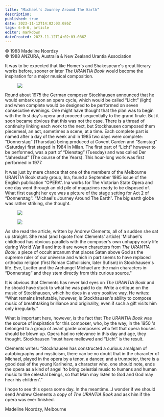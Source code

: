 ```yaml
---
title: "Michael's Journey Around The Earth"
description: 
published: true
date: 2023-11-12T14:02:03.086Z
tags: 6-0-6, article
editor: markdown
dateCreated: 2023-11-12T14:02:03.086Z
---
```


<p class="v-card v-sheet theme--light gray lighten-3 px-2 py-1">© 1988 Madeline Noordzy<br>© 1988 ANZURA, Australia & New Zealand Urantia Association</p>

It was to be expected that like Homer's and Shakespeare's great literary works before, sooner or later _The URANTIA Book_ would become the inspiration for a major musical composition.

<figure id="Figure_2" class="image urantiapedia" alt="Karlheinz">
<img src="/image/article/606/Karlheinz.jpg">
</figure>

Round about 1975 the German composer Stockhausen announced that he would embark upon an opera cycle, which would be called “Licht” (light) and when complete would be designed to be performed on seven consecutive evenings. One might have thought that the plan was to begin with the first day's opera and proceed sequentially to the grand finale. But it soon became obvious that this was not the case. There is a thread of continuity linking each work to the next, but Stockhausen composed them piecemeal, an act, sometimes a scene, at a time. Each complete part is named after a day of the week and in 1985 two days were complete: “Donnerstag” (Thursday) being produced at Covent Garden and “Samstag” (Saturday) first staged in 1984 in Milan. The first part of “Licht” however to be performed, was a part of “Dienstag” (Tuesday) and was called Der “Jahreslauf” (The course of the Years). This hour-long work was first performed in 1977.

It was just by mere chance that one of the members of the Melbourne URANTIA Book study group, Ina, found a September 1985 issue of the English publication “OPERA”. Ina works for The Victorian State Opera and one day went through an old pile of magazines ready to be disposed of. What first caught her eye was a picture of the stage setting for Act 2 of “Donnerstag”: “Michael's Journey Around The Earth”. The big earth globe was rather striking, she thought.

<figure id="Figure_3" class="image urantiapedia" alt="Karlheinz">
<img src="/image/article/606/Karlheinz2.jpg">
</figure>

<figure id="Figure_4" class="image urantiapedia" alt="Karlheinz">
<img src="/image/article/606/Karlheinz3.jpg">
</figure>

As she read the article, written by Andrew Clements, all of a sudden she sat up straight. She read (and I quote from Clements' article) 'Michael's childhood has obvious parallels with the composer's own unhappy early life during World War II and into it are woven characters from _The URANTIA Book_, a piece of occult arcanum that places Satan above God as the supreme ruler of our universe and which in part seems to have replaced orthodox religion (first Roman Catholicism, later Sufism) in Stockhausen's life. Eve, Lucifer and the Archangel Michael are the main characters in “Donnerstag” and they stem directly from this curious source."

It is obvious that Clements has never laid eyes on _The URANTIA Book_ and he should have stuck to what he was paid to do: Write a critique on the music of Stockhausen, which he does in a very positive way. He writes: “What remains irrefutable, however, is Stockhausen's ability to compose music of breathtaking brilliance and originality, even if such a gift visits him only irregularly.”

What is important here, however, is the fact that _The URANTIA Book_ was the source of inspiration for this composer, who, by the way, in the 1950 's belonged to a group of avant garde composers who felt that opera houses should be blown up. Opera had no relevance in this day and age, they thought. Stockhausen “must have mellowed and “Licht” is the result.

Clements writes: “Stockhausen has constructed a curious amalgam of autobiography and mysticism, there can be no doubt that in the character of Michael, played in the opera by a tenor, a dancer, and a trumpeter, there is a good deal of the young Karlheinz, a character who, one should note, ends the opera as a kind of angel 'to bring celestial music to humans and human music to the celestial beings, so that Man may listen to God and God may hear his children'.”

I hope to see this opera some day. In the meantime...I wonder if we should send Andrew Clements a copy of _The URANTIA Book_ and ask him if the opera was ever finished.

Madeline Noordzy, Melbourne